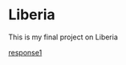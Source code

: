 # Liberia

This is my final project on Liberia

[response1](https://aravindsurumpudi.github.io/FirstRepository/blomenstock.html)
